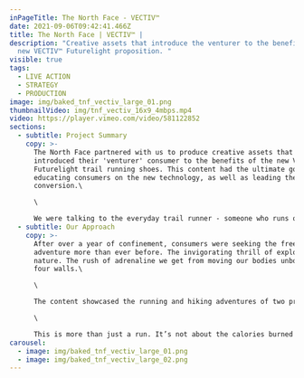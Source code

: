 ```yaml
---
inPageTitle: The North Face - VECTIV™
date: 2021-09-06T09:42:41.466Z
title: The North Face | VECTIV™ |
description: "Creative assets that introduce the venturer to the benefits of the
  new VECTIV™ Futurelight proposition. "
visible: true
tags:
  - LIVE ACTION
  - STRATEGY
  - PRODUCTION
image: img/baked_tnf_vectiv_large_01.png
thumbnailVideo: img/tnf_vectiv_16x9_4mbps.mp4
video: https://player.vimeo.com/video/581122852
sections:
  - subtitle: Project Summary
    copy: >-
      The North Face partnered with us to produce creative assets that
      introduced their 'venturer' consumer to the benefits of the new VECTIV™
      Futurelight trail running shoes. This content had the ultimate goal of
      educating consumers on the new technology, as well as leading them to
      conversion.\

      \

      We were talking to the everyday trail runner - someone who runs often, enjoys adventure and is looking for comfort and protection over lightweight speed and performance.
  - subtitle: Our Approach
    copy: >-
      After over a year of confinement, consumers were seeking the freedom of
      adventure more than ever before. The invigorating thrill of exploring
      nature. The rush of adrenaline we get from moving our bodies unbounded by
      four walls.\

      \

      The content showcased the running and hiking adventures of two protagonists in different locations, positioning the VECTIV™ x Futurelight shoe as the common thread that ties them together - allowing them to adventure further than ever before. The two narratives highlighted the versatility of the product, enhanced with the inclusion of 3D environments, which focused on the waterproof Futurelight upper.\

      \

      This is more than just a run. It’s not about the calories burned or the PB. It’s about the adventure; the money can’t buy experience that we need to find balance in our hectic lives, to escape and feel alive. Each timeline highlights the key technology and how the VECTIV™ shoes help power you further; further along the coast, higher up the mountain, deeper into the forest.
carousel:
  - image: img/baked_tnf_vectiv_large_01.png
  - image: img/baked_tnf_vectiv_large_02.png
---
```

